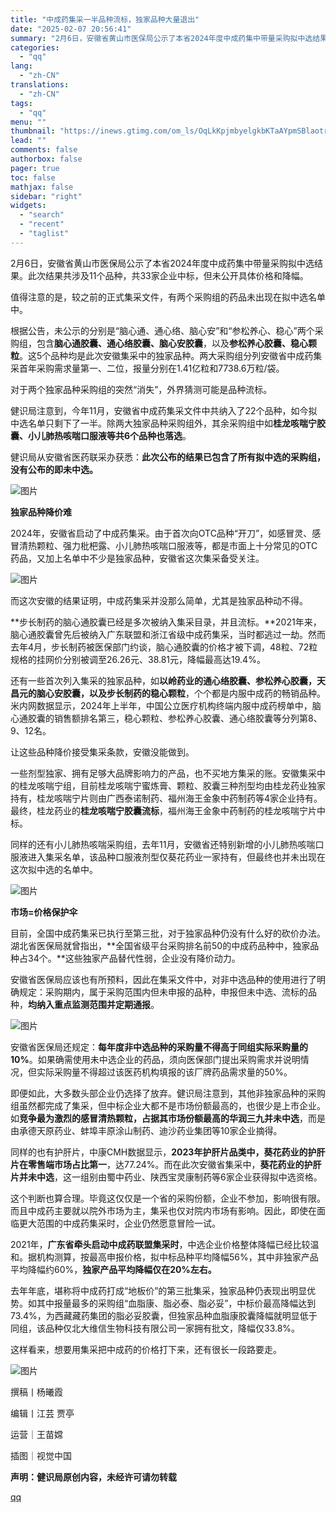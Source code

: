 ```yaml
---
title: "中成药集采一半品种流标，独家品种大量退出"
date: "2025-02-07 20:56:41"
summary: "2月6日，安徽省黄山市医保局公示了本省2024年度中成药集中带量采购拟中选结果。此次结果共涉及11个..."
categories:
  - "qq"
lang:
  - "zh-CN"
translations:
  - "zh-CN"
tags:
  - "qq"
menu: ""
thumbnail: "https://inews.gtimg.com/om_ls/OqLkKpjmbyelgkbKTaAYpmSBlaotrVOD1enQ94VgKuDVUAA_640360/0"
lead: ""
comments: false
authorbox: false
pager: true
toc: false
mathjax: false
sidebar: "right"
widgets:
  - "search"
  - "recent"
  - "taglist"
---
```


2月6日，安徽省黄山市医保局公示了本省2024年度中成药集中带量采购拟中选结果。此次结果共涉及11个品种，共33家企业中标，但未公开具体价格和降幅。

值得注意的是，较之前的正式集采文件，有两个采购组的药品未出现在拟中选名单中。

根据公告，未公示的分别是“脑心通、通心络、脑心安”和“参松养心、稳心”两个采购组，包含**脑心通胶囊、通心络胶囊、脑心安胶囊**，以及**参松养心胶囊、稳心颗粒**。这5个品种均是此次安徽集采中的独家品种。两大采购组分列安徽省中成药集采首年采购需求量第一、二位，报量分别在1.41亿粒和7738.6万粒/袋。

对于两个独家品种采购组的突然“消失”，外界猜测可能是品种流标。

健识局注意到，今年11月，安徽省中成药集采文件中共纳入了22个品种，如今拟中选名单只剩下了一半。除两大独家品种采购组外，其余采购组中如**桂龙咳喘宁胶囊、小儿肺热咳喘口服液等共6个品种也落选**。

健识局从安徽省医药联采办获悉：**此次公布的结果已包含了所有拟中选的采购组，没有公布的即未中选。**

![图片](https://inews.gtimg.com/om_bt/O4tZNOKENMnlZ6xLRgoq-ho7LQ0WQfhsiqTZ6D1LmqdSgAA/641)

**独家品种降价难**

2024年，安徽省启动了中成药集采。由于首次向OTC品种“开刀”，如感冒灵、感冒清热颗粒、强力枇杷露、小儿肺热咳喘口服液等，都是市面上十分常见的OTC药品，又加上名单中不少是独家品种，安徽省这次集采备受关注。

![图片](https://inews.gtimg.com/om_bt/Og27GZw_WmawLPT7fp1GOCfSO4shlTI2Z-e1WRy4jgUAsAA/641)

而这次安徽的结果证明，中成药集采并没那么简单，尤其是独家品种动不得。

**步长制药的脑心通胶囊已经是多次被纳入集采目录，并且流标。**2021年来，脑心通胶囊曾先后被纳入广东联盟和浙江省级中成药集采，当时都逃过一劫。然而去年4月，步长制药被医保部门约谈，脑心通胶囊的价格才被下调，48粒、72粒规格的挂网价分别被调至26.26元、38.81元，降幅最高达19.4%。

还有一些首次列入集采的独家品种，如**以岭药业的通心络胶囊、参松养心胶囊，天昌元的脑心安胶囊，以及步长制药的稳心颗粒**，个个都是内服中成药的畅销品种。米内网数据显示，2024年上半年，中国公立医疗机构终端内服中成药榜单中，脑心通胶囊的销售额排名第三，稳心颗粒、参松养心胶囊、通心络胶囊等分列第8、9、12名。

让这些品种降价接受集采条款，安徽没能做到。

一些剂型独家、拥有足够大品牌影响力的产品，也不买地方集采的账。安徽集采中的桂龙咳喘宁组，目前桂龙咳喘宁蜜炼膏、颗粒、胶囊三种剂型均由桂龙药业独家持有，桂龙咳喘宁片则由广西泰诺制药、福州海王金象中药制药等4家企业持有。最终，桂龙药业的**桂龙咳喘宁胶囊流标**，福州海王金象中药制药的桂龙咳喘宁片中标。

同样的还有小儿肺热咳喘采购组，去年11月，安徽省还特别新增的小儿肺热咳喘口服液进入集采名单，该品种口服液剂型仅葵花药业一家持有，但最终也并未出现在这次拟中选的名单中。

![图片](https://inews.gtimg.com/om_bt/OH0mRK8Bnxq94UkHNGuxJEDLZgiWC_Rzo6S9Xr5L5tZ_cAA/641)

**市场=价格保护伞**

目前，全国中成药集采已执行至第三批，对于独家品种仍没有什么好的砍价办法。湖北省医保局就曾指出，**全国省级平台采购排名前50的中成药品种中，独家品种占34个。**这些独家产品替代性弱，企业没有降价动力。

安徽省医保局应该也有所预料，因此在集采文件中，对非中选品种的使用进行了明确规定：采购期内，属于采购范围内但未申报的品种，申报但未中选、流标的品种，**均纳入重点监测范围并定期通报**。

![图片](https://inews.gtimg.com/om_bt/OZYdwfIGF9oVPgzX0FDNP1bYDnw-EYisN_kkxKidXfs84AA/641)

安徽省医保局还规定：**每年度非中选品种的采购量不得高于同组实际采购量的10%**。如果确需使用未中选企业的药品，须向医保部门提出采购需求并说明情况，但实际采购量不得超过该医药机构填报的该厂牌药品需求量的50%。

即便如此，大多数头部企业仍选择了放弃。健识局注意到，其他非独家品种的采购组虽然都完成了集采，但中标企业大都不是市场份额最高的，也很少是上市企业。如**竞争最为激烈的感冒清热颗粒，占据其市场份额最高的华润三九并未中选**，而是由承德天原药业、蚌埠丰原涂山制药、迪沙药业集团等10家企业摘得。

同样的也有护肝片，中康CMH数据显示，**2023年护肝片品类中，葵花药业的护肝片在零售端市场占比第一**，达77.24%。而在此次安徽省集采中，**葵花药业的护肝片并未中选**，这一组别由蜀中药业、陕西宝灵康制药等6家企业获得拟中选资格。

这个判断也算合理。毕竟这仅仅是一个省的采购份额，企业不参加，影响很有限。而且中成药主要就以院外市场为主，集采也仅对院内市场有影响。因此，即使在面临更大范围的中成药集采时，企业仍然愿意冒险一试。

2021年，**广东省牵头启动中成药联盟集采时**，中选企业价格整体降幅已经比较温和。据机构测算，按最高申报价格，拟中标品种平均降幅56%，其中非独家产品平均降幅约60%，**独家产品平均降幅仅在20%左右。**

去年年底，堪称将中成药打成“地板价”的第三批集采，独家品种仍表现出明显优势。如其中报量最多的采购组“血脂康、脂必泰、脂必妥”，中标价最高降幅达到73.4%，为西藏藏药集团的脂必妥胶囊，但独家品种血脂康胶囊降幅就明显低于同组，该品种仅北大维信生物科技有限公司一家拥有批文，降幅仅33.8%。

这样看来，想要用集采把中成药的价格打下来，还有很长一段路要走。

![图片](https://inews.gtimg.com/om_bt/Ou91hnSWQ6robg4FywfxdeIoQLBYUNcl8lh6BexOrdQJIAA/641)

撰稿丨杨曦霞

编辑丨江芸 贾亭

运营｜王苗嫦

插图｜视觉中国

**声明：健识局原创内容，未经许可请勿转载**

[qq](https://new.qq.com/rain/a/20250207A08PJF00)
